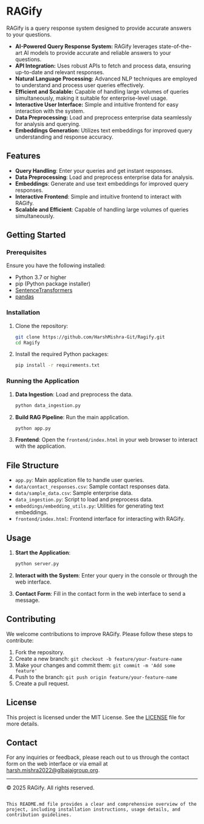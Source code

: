# RAGify

RAGify is a query response system designed to provide accurate answers to your questions.
  - **AI-Powered Query Response System:** RAGify leverages state-of-the-art AI models to provide accurate and reliable answers to your questions.
  - **API Integration:** Uses robust APIs to fetch and process data, ensuring up-to-date and relevant responses.
  - **Natural Language Processing:** Advanced NLP techniques are employed to understand and process user queries effectively.
  - **Efficient and Scalable:** Capable of handling large volumes of queries simultaneously, making it suitable for enterprise-level usage.
  - **Interactive User Interface:** Simple and intuitive frontend for easy interaction with the system.
  - **Data Preprocessing:** Load and preprocess enterprise data seamlessly for analysis and querying.
  - **Embeddings Generation:** Utilizes text embeddings for improved query understanding and response accuracy.

## Features

- **Query Handling**: Enter your queries and get instant responses.
- **Data Preprocessing**: Load and preprocess enterprise data for analysis.
- **Embeddings**: Generate and use text embeddings for improved query responses.
- **Interactive Frontend**: Simple and intuitive frontend to interact with RAGify.
- **Scalable and Efficient**: Capable of handling large volumes of queries simultaneously.

## Getting Started

### Prerequisites

Ensure you have the following installed:

- Python 3.7 or higher
- pip (Python package installer)
- [SentenceTransformers](https://www.sbert.net/)
- [pandas](https://pandas.pydata.org/)

### Installation

1. Clone the repository:

   ```bash
   git clone https://github.com/HarshMishra-Git/Ragify.git
   cd Ragify
   ```

2. Install the required Python packages:

   ```bash
   pip install -r requirements.txt
   ```

### Running the Application

1. **Data Ingestion**: Load and preprocess the data.

   ```python
   python data_ingestion.py
   ```

2. **Build RAG Pipeline**: Run the main application.

   ```python
   python app.py
   ```

3. **Frontend**: Open the `frontend/index.html` in your web browser to interact with the application.

## File Structure

- `app.py`: Main application file to handle user queries.
- `data/contact_responses.csv`: Sample contact responses data.
- `data/sample_data.csv`: Sample enterprise data.
- `data_ingestion.py`: Script to load and preprocess data.
- `embeddings/embedding_utils.py`: Utilities for generating text embeddings.
- `frontend/index.html`: Frontend interface for interacting with RAGify.

## Usage

1. **Start the Application**:

   ```bash
   python server.py
   ```

2. **Interact with the System**: Enter your query in the console or through the web interface.

3. **Contact Form**: Fill in the contact form in the web interface to send a message.

## Contributing

We welcome contributions to improve RAGify. Please follow these steps to contribute:

1. Fork the repository.
2. Create a new branch: `git checkout -b feature/your-feature-name`
3. Make your changes and commit them: `git commit -m 'Add some feature'`
4. Push to the branch: `git push origin feature/your-feature-name`
5. Create a pull request.

## License

This project is licensed under the MIT License. See the [LICENSE](LICENSE) file for more details.

## Contact

For any inquiries or feedback, please reach out to us through the contact form on the web interface or via email at [harsh.mishra2022@glbajajgroup.org](mailto:harsh.mishra2022@glbajajgroup.org).

---

© 2025 RAGify. All rights reserved.
```

This README.md file provides a clear and comprehensive overview of the project, including installation instructions, usage details, and contribution guidelines.
